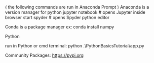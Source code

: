 ( the following commands are run in Anaconda Prompt )
Anaconda is a version manager for python
    jupyter notebook        # opens Jupyter inside browser
    start spyder            # opens Spyder python editor


Conda is a package manager
    ex: conda install numpy


Python

run in Python or cmd terminal:
    python .\PythonBasicsTutorial\app.py

Community Packages:
    https://pypi.org